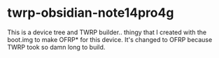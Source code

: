 # twrp-obsidian-note14pro4g
This is a device tree and TWRP builder.. thingy that I created with the boot.img to make OFRP* for this device. It's changed to OFRP because TWRP took so damn long to build.
